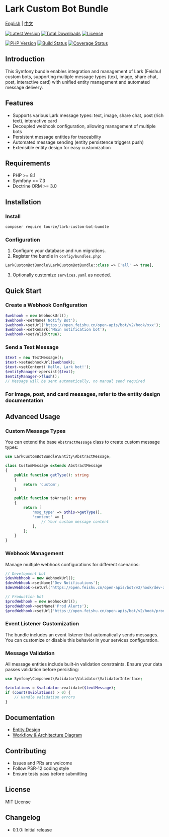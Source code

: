# Lark Custom Bot Bundle

[English](README.md) | [中文](README.zh-CN.md)

[![Latest Version](https://img.shields.io/packagist/v/tourze/lark-custom-bot-bundle.svg?style=flat-square)](https://packagist.org/packages/tourze/lark-custom-bot-bundle)
[![Total Downloads](https://img.shields.io/packagist/dt/tourze/lark-custom-bot-bundle.svg?style=flat-square)](https://packagist.org/packages/tourze/lark-custom-bot-bundle)
[![License](https://img.shields.io/badge/license-MIT-green.svg?style=flat-square)](LICENSE)

[![PHP Version](https://img.shields.io/packagist/php-v/tourze/lark-custom-bot-bundle.svg?style=flat-square)](https://packagist.org/packages/tourze/lark-custom-bot-bundle)
[![Build Status](https://img.shields.io/github/actions/workflow/status/tourze/php-monorepo/ci.yml?style=flat-square)](https://github.com/tourze/php-monorepo/actions)
[![Coverage Status](https://img.shields.io/codecov/c/github/tourze/php-monorepo.svg?style=flat-square)](https://codecov.io/gh/tourze/php-monorepo)

## Introduction

This Symfony bundle enables integration and management of Lark (Feishu) custom bots, 
supporting multiple message types (text, image, share chat, post, interactive card) 
with unified entity management and automated message delivery.

## Features

- Supports various Lark message types: text, image, share chat, post (rich text), interactive card
- Decoupled webhook configuration, allowing management of multiple bots
- Persistent message entities for traceability
- Automated message sending (entity persistence triggers push)
- Extensible entity design for easy customization

## Requirements

- PHP >= 8.1
- Symfony >= 7.3
- Doctrine ORM >= 3.0

## Installation

### Install

```bash
composer require tourze/lark-custom-bot-bundle
```

### Configuration

1. Configure your database and run migrations.
2. Register the bundle in `config/bundles.php`:

```php
LarkCustomBotBundle\LarkCustomBotBundle::class => ['all' => true],
```

3. Optionally customize `services.yaml` as needed.

## Quick Start

### Create a Webhook Configuration

```php
$webhook = new WebhookUrl();
$webhook->setName('Notify Bot');
$webhook->setUrl('https://open.feishu.cn/open-apis/bot/v2/hook/xxx');
$webhook->setRemark('Main notification bot');
$webhook->setValid(true);
```

### Send a Text Message

```php
$text = new TextMessage();
$text->setWebhookUrl($webhook);
$text->setContent('Hello, Lark bot!');
$entityManager->persist($text);
$entityManager->flush();
// Message will be sent automatically, no manual send required
```

### For image, post, and card messages, refer to the entity design documentation

## Advanced Usage

### Custom Message Types

You can extend the base `AbstractMessage` class to create custom message types:

```php
use LarkCustomBotBundle\Entity\AbstractMessage;

class CustomMessage extends AbstractMessage
{
    public function getType(): string
    {
        return 'custom';
    }

    public function toArray(): array
    {
        return [
            'msg_type' => $this->getType(),
            'content' => [
                // Your custom message content
            ],
        ];
    }
}
```

### Webhook Management

Manage multiple webhook configurations for different scenarios:

```php
// Development bot
$devWebhook = new WebhookUrl();
$devWebhook->setName('Dev Notifications');
$devWebhook->setUrl('https://open.feishu.cn/open-apis/bot/v2/hook/dev-xxx');

// Production bot
$prodWebhook = new WebhookUrl();
$prodWebhook->setName('Prod Alerts');
$prodWebhook->setUrl('https://open.feishu.cn/open-apis/bot/v2/hook/prod-xxx');
```

### Event Listener Customization

The bundle includes an event listener that automatically sends messages. 
You can customize or disable this behavior in your services configuration.

### Message Validation

All message entities include built-in validation constraints. 
Ensure your data passes validation before persisting:

```php
use Symfony\Component\Validator\Validator\ValidatorInterface;

$violations = $validator->validate($textMessage);
if (count($violations) > 0) {
    // Handle validation errors
}
```

## Documentation

- [Entity Design](./ENTITY.md)
- [Workflow & Architecture Diagram](./WORKFLOW.md)

## Contributing

- Issues and PRs are welcome
- Follow PSR-12 coding style
- Ensure tests pass before submitting

## License

MIT License

## Changelog

- 0.1.0: Initial release
